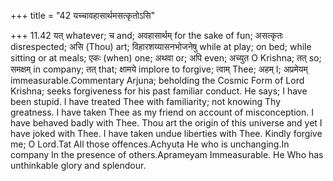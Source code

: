 +++
title = "42 यच्चावहासार्थमसत्कृतोऽसि"

+++
11.42 यत् whatever; च and; अवहासार्थम् for the sake of fun; असत्कृतः
disrespected; असि (Thou) art; विहारशय्यासनभोजनेषु while at play; on bed;
while sitting or at meals; एकः (when) one; अथवा or; अपि even; अच्युत O
Krishna; तत् so; समक्षम् in company; तत् that; क्षामये implore to
forgive; त्वाम् Thee; अहम् I; अप्रमेयम् immeasurable.Commentary Arjuna;
beholding the Cosmic Form of Lord Krishna; seeks forgiveness for his
past familiar conduct. He says; I have been stupid. I have treated Thee
with familiarity; not knowing Thy greatness. I have taken Thee as my
friend on account of misconception. I have behaved badly with Thee. Thou
art the origin of this universe and yet I have joked with Thee. I have
taken undue liberties with Thee. Kindly forgive me; O Lord.Tat All those
offences.Achyuta He who is unchanging.In company In the presence of
others.Aprameyam Immeasurable. He Who has unthinkable glory and
splendour.
